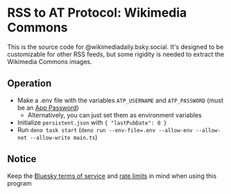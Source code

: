# RSS to AT Protocol: Wikimedia Commons

This is the source code for @wikimediadaily.bsky.social. It's designed to be customizable
for other RSS feeds, but some rigidity is needed to extract the Wikimedia Commons images.

## Operation

- Make a .env file with the variables `ATP_USERNAME` and `ATP_PASSWORD` (must be an [App Password](https://bsky.app/settings/app-passwords))
  - Alternatively, you can just set them as environment variables
- Initialize `persistent.json` with `{ "lastPubDate": 0 }`
- Run `deno task start` (`deno run --env-file=.env --allow-env --allow-net --allow-write main.ts`)

## Notice

Keep the [Bluesky terms of service](https://bsky.social/about/support/tos) and [rate limits](https://docs.bsky.app/docs/advanced-guides/rate-limits) in mind when using this program
